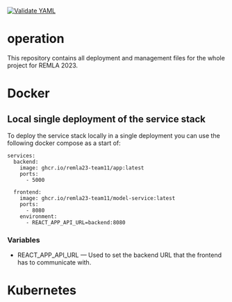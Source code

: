 [![Validate YAML](https://github.com/remla23-team11/operation/actions/workflows/validate-yaml.yml/badge.svg?branch=main)](https://github.com/remla23-team11/operation/actions/workflows/validate-yaml.yml)

# operation
This repository contains all deployment and management files for the whole project for REMLA 2023.

# Docker
## Local single deployment of the service stack
To deploy the service stack locally in a single deployment you can use the following docker compose as a start of:
```
services:
  backend:
    image: ghcr.io/remla23-team11/app:latest
    ports:
      - 5000

  frontend:
    image: ghcr.io/remla23-team11/model-service:latest
    ports:
      - 8080
    environment:
      - REACT_APP_API_URL=backend:8080
```

### Variables

* REACT_APP_API_URL — Used to set the backend URL that the frontend has to communicate with.

# Kubernetes